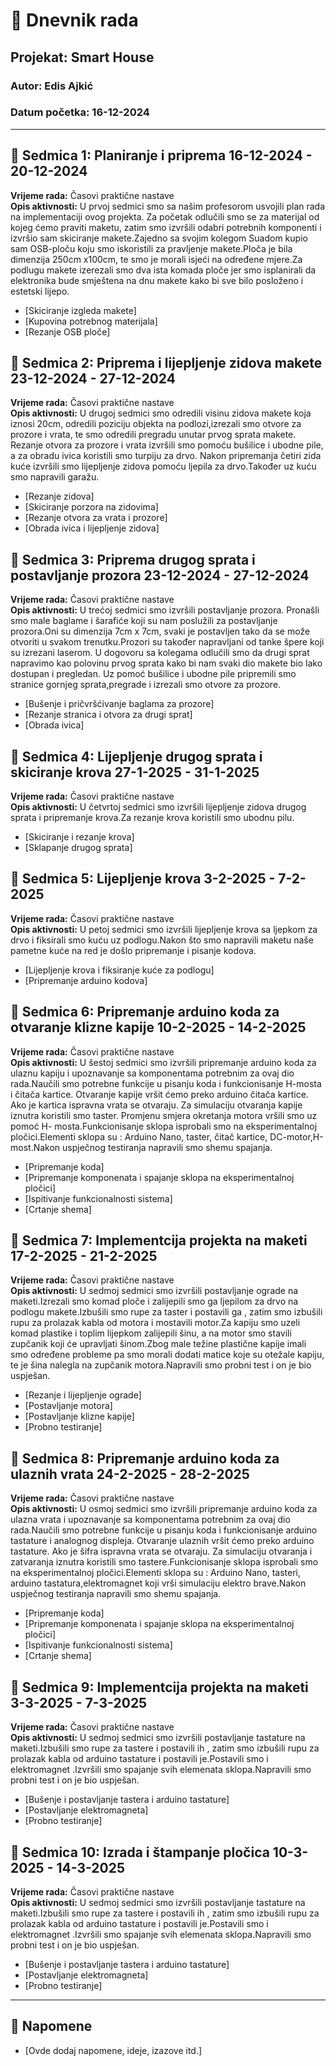 # 📘 Dnevnik rada

## Projekat: Smart House
### Autor: Edis Ajkić
### Datum početka: 16-12-2024

---

## 📅 Sedmica 1: Planiranje i priprema  16-12-2024 - 20-12-2024

**Vrijeme rada:** Časovi praktične nastave  
**Opis aktivnosti:** U prvoj sedmici smo sa našim profesorom usvojili plan rada na implementaciji ovog projekta. Za početak odlučili smo se za materijal od kojeg ćemo praviti maketu, zatim smo izvršili odabri potrebnih komponenti i izvršio sam skiciranje makete.Zajedno sa svojim kolegom Suadom kupio sam OSB-ploču koju smo iskoristili za pravljenje makete.Ploča je bila dimenzija 250cm x100cm, te smo je morali isjeći na određene mjere.Za podlugu makete izerezali smo dva ista komada ploče jer smo isplanirali da elektronika bude smještena na dnu makete kako bi sve bilo posloženo i estetski lijepo. 
- [Skiciranje izgleda makete]
- [Kupovina potrebnog materijala]
- [Rezanje OSB ploče]
  
## 📅 Sedmica 2: Priprema i lijepljenje zidova makete   23-12-2024 - 27-12-2024
**Vrijeme rada:** Časovi praktične nastave  
**Opis aktivnosti:** U drugoj sedmici smo odredili visinu zidova makete koja iznosi 20cm, odredili poziciju objekta na podlozi,izrezali smo otvore za prozore i vrata, te smo odredili pregradu unutar prvog sprata makete. Rezanje otvora za prozore i vrata izvršili smo pomoću bušilice i ubodne pile, a za obradu ivica koristili smo turpiju za drvo. Nakon pripremanja četiri zida kuće izvršili smo lijepljenje zidova pomoću ljepila za drvo.Također uz kuću smo napravili garažu.
- [Rezanje zidova]
- [Skiciranje porzora na zidovima]
- [Rezanje otvora za vrata i prozore]
- [Obrada ivica i lijepljenje zidova]
## 📅 Sedmica 3: Priprema drugog sprata i postavljanje prozora  23-12-2024 - 27-12-2024
**Vrijeme rada:** Časovi praktične nastave  
**Opis aktivnosti:** U trećoj sedmici smo izvršili postavljanje prozora. Pronašli smo male baglame i šarafiće koji su nam poslužili za postavljanje prozora.Oni su dimenzija 7cm x 7cm, svaki je postavljen tako da se može otvoriti u svakom trenutku.Prozori su također napravljani od tanke špere koji su izrezani laserom. U dogovoru sa kolegama odlučili smo da drugi sprat napravimo kao polovinu prvog sprata kako bi nam svaki dio makete bio lako dostupan i pregledan. Uz pomoć bušilice i ubodne pile pripremili smo stranice gornjeg sprata,pregrade
i izrezali smo otvore za prozore.
- [Bušenje i pričvršćivanje baglama za prozore]
- [Rezanje stranica i otvora za drugi sprat]
- [Obrada ivica]
## 📅 Sedmica 4: Lijepljenje drugog sprata i skiciranje krova   27-1-2025 - 31-1-2025
**Vrijeme rada:** Časovi praktične nastave  
**Opis aktivnosti:** U četvrtoj sedmici smo izvršili lijepljenje zidova drugog sprata i pripremanje krova.Za rezanje krova koristili smo ubodnu pilu. 
- [Skiciranje i rezanje krova]
- [Sklapanje drugog sprata]
## 📅 Sedmica 5: Lijepljenje krova   3-2-2025 - 7-2-2025
**Vrijeme rada:** Časovi praktične nastave  
**Opis aktivnosti:** U petoj sedmici smo izvršili lijepljenje krova sa ljepkom za drvo i fiksirali smo kuću uz podlogu.Nakon što smo napravili maketu naše pametne kuće na red je došlo pripremanje i pisanje kodova. 
- [Lijepljenje krova i fiksiranje kuće za podlogu]
- [Pripremanje arduino kodova]
## 📅 Sedmica 6: Pripremanje arduino koda za otvaranje klizne kapije    10-2-2025 - 14-2-2025
**Vrijeme rada:** Časovi praktične nastave  
**Opis aktivnosti:** U šestoj sedmici smo izvršili pripremanje arduino koda za ulaznu kapiju i upoznavanje sa komponentama potrebnim za ovaj dio rada.Naučili smo potrebne funkcije u pisanju koda i funkcionisanje H-mosta i čitača kartice. Otvaranje kapije vršit ćemo preko arduino čitača kartice. Ako je kartica ispravna vrata se otvaraju. Za simulaciju otvaranja kapije iznutra koristili smo taster. Promjenu smjera okretanja motora vršili smo uz pomoć H- mosta.Funkcionisanje sklopa isprobali smo na eksperimentalnoj pločici.Elementi sklopa su : Arduino Nano, taster, čitač kartice, DC-motor,H-most.Nakon uspječnog testiranja napravili smo shemu spajanja.
- [Pripremanje koda]
- [Pripremanje komponenata i spajanje sklopa na eksperimentalnoj pločici]
- [Ispitivanje funkcionalnosti sistema]
- [Crtanje shema]
 ## 📅 Sedmica 7: Implementcija projekta na maketi    17-2-2025 - 21-2-2025
**Vrijeme rada:** Časovi praktične nastave  
**Opis aktivnosti:** U sedmoj sedmici smo izvršili postavljanje ograde na maketi.Izrezali smo komad ploče i zalijepili smo ga ljepilom za drvo na podlogu makete.Izbušili smo rupe za taster i postavili ga , zatim smo izbušili rupu za prolazak kabla od motora i mostavili motor.Za kapiju smo uzeli komad plastike i toplim lijepkom zalijepili šinu, a na motor smo stavili zupčanik koji će upravljati šinom.Zbog  male težine plastične kapije imali smo određene probleme pa smo morali dodati matice koje su otežale kapiju, te je šina nalegla na zupčanik motora.Napravili smo probni test i on je bio uspješan.
- [Rezanje i lijepljenje ograde]
- [Postavljanje motora]
- [Postavljanje klizne kapije]
- [Probno testiranje]
 ## 📅 Sedmica 8: Pripremanje arduino koda za ulaznih vrata    24-2-2025 - 28-2-2025
**Vrijeme rada:** Časovi praktične nastave  
**Opis aktivnosti:** U osmoj sedmici smo izvršili pripremanje arduino koda za ulazna vrata i upoznavanje sa komponentama potrebnim za ovaj dio rada.Naučili smo potrebne funkcije u pisanju koda i funkcionisanje arduino tastature i analognog displeja. Otvaranje ulaznih vršit ćemo preko arduino tastature. Ako je šifra ispravna vrata se otvaraju. Za simulaciju otvaranja i zatvaranja iznutra koristili smo tastere.Funkcionisanje sklopa isprobali smo na eksperimentalnoj pločici.Elementi sklopa su : Arduino Nano, tasteri, arduino tastatura,elektromagnet koji vrši simulaciju elektro brave.Nakon uspječnog testiranja napravili smo shemu spajanja.
- [Pripremanje koda]
- [Pripremanje komponenata i spajanje sklopa na eksperimentalnoj pločici]
- [Ispitivanje funkcionalnosti sistema]
- [Crtanje shema]
## 📅 Sedmica 9: Implementcija projekta na maketi    3-3-2025 - 7-3-2025
**Vrijeme rada:** Časovi praktične nastave  
**Opis aktivnosti:** U sedmoj sedmici smo izvršili postavljanje tastature na maketi.Izbušili smo rupe za tastere i postavili ih , zatim smo izbušili rupu za prolazak kabla od arduino tastature i postavili je.Postavili smo i elektromagnet .Izvršili smo spajanje svih elemenata sklopa.Napravili smo probni test i on je bio uspješan.
- [Bušenje i postavljanje tastera i arduino tastature]
- [Postavljanje elektromagneta]
- [Probno testiranje]
## 📅 Sedmica 10: Izrada i štampanje pločica     10-3-2025 - 14-3-2025
**Vrijeme rada:** Časovi praktične nastave  
**Opis aktivnosti:** U sedmoj sedmici smo izvršili postavljanje tastature na maketi.Izbušili smo rupe za tastere i postavili ih , zatim smo izbušili rupu za prolazak kabla od arduino tastature i postavili je.Postavili smo i elektromagnet .Izvršili smo spajanje svih elemenata sklopa.Napravili smo probni test i on je bio uspješan.
- [Bušenje i postavljanje tastera i arduino tastature]
- [Postavljanje elektromagneta]
- [Probno testiranje]
---

## 📝 Napomene

- [Ovde dodaj napomene, ideje, izazove itd.]
